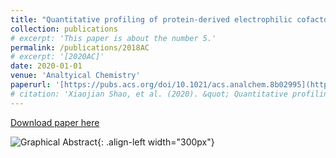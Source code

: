 ```yaml
---
title: "Quantitative profiling of protein-derived electrophilic cofactors in bacterial cells with a hydrazine-derived probe"
collection: publications
# excerpt: 'This paper is about the number 5.'
permalink: /publications/2018AC
# excerpt: '[2020AC]'
date: 2020-01-01
venue: 'Analtyical Chemistry'
paperurl: '[https://pubs.acs.org/doi/10.1021/acs.analchem.8b02995](https://pubs.acs.org/doi/abs/10.1021/acs.analchem.9b05607)'
# citation: 'Xiaojian Shao, et al. (2020). &quot; Quantitative profiling of protein-derived electrophilic cofactors in bacterial cells with a hydrazine-derived probe.&quot; <i>Analtyical Chemistry</i>. 1(1).'
---
```


[Download paper here](https://rocketjishao.github.io/files/2020AC.pdf)  

![Graphical Abstract](/images/2020AC.png){: .align-left width="300px"}    
